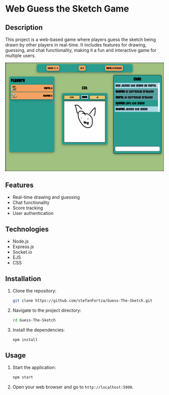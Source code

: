 # Web Guess the Sketch Game

## Description

This project is a web-based game where players guess the sketch being drawn by other players in real-time. It includes features for drawing, guessing, and chat functionality, making it a fun and interactive game for multiple users.

![Screenshot of the game](image.png)

## Features

- Real-time drawing and guessing
- Chat functionality
- Score tracking
- User authentication

## Technologies

- Node.js
- Express.js
- Socket.io
- EJS
- CSS

## Installation

1. Clone the repository:
   ```bash
   git clone https://github.com/stefanFortza/Guess-The-Sketch.git
   ```
2. Navigate to the project directory:
   ```bash
   cd Guess-The-Sketch
   ```
3. Install the dependencies:
   ```bash
   npm install
   ```

## Usage

1. Start the application:
   ```bash
   npm start
   ```
2. Open your web browser and go to `http://localhost:5000`.
